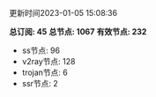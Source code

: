 更新时间2023-01-05 15:08:36

**总订阅: 45**
**总节点: 1067**
**有效节点: 232**
- ss节点: 96
- v2ray节点: 128
- trojan节点: 6
- ssr节点: 2
